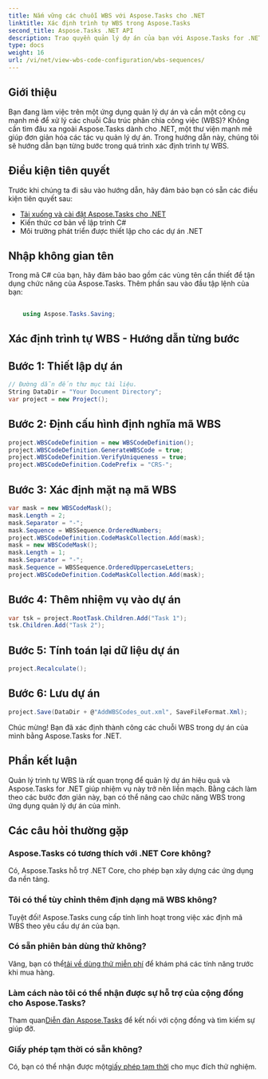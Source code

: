 ```yaml
---
title: Nắm vững các chuỗi WBS với Aspose.Tasks cho .NET
linktitle: Xác định trình tự WBS trong Aspose.Tasks
second_title: Aspose.Tasks .NET API
description: Trao quyền quản lý dự án của bạn với Aspose.Tasks for .NET - xác định liền mạch các chuỗi WBS và nâng cao hiệu quả một cách dễ dàng. #Aspose #Tasks #MS Project
type: docs
weight: 16
url: /vi/net/view-wbs-code-configuration/wbs-sequences/
---
```

## Giới thiệu
Bạn đang làm việc trên một ứng dụng quản lý dự án và cần một công cụ mạnh mẽ để xử lý các chuỗi Cấu trúc phân chia công việc (WBS)? Không cần tìm đâu xa ngoài Aspose.Tasks dành cho .NET, một thư viện mạnh mẽ giúp đơn giản hóa các tác vụ quản lý dự án. Trong hướng dẫn này, chúng tôi sẽ hướng dẫn bạn từng bước trong quá trình xác định trình tự WBS.
## Điều kiện tiên quyết
Trước khi chúng ta đi sâu vào hướng dẫn, hãy đảm bảo bạn có sẵn các điều kiện tiên quyết sau:
- [Tải xuống và cài đặt Aspose.Tasks cho .NET](https://releases.aspose.com/tasks/net/)
- Kiến thức cơ bản về lập trình C#
- Môi trường phát triển được thiết lập cho các dự án .NET
## Nhập không gian tên
Trong mã C# của bạn, hãy đảm bảo bao gồm các vùng tên cần thiết để tận dụng chức năng của Aspose.Tasks. Thêm phần sau vào đầu tập lệnh của bạn:
```csharp
    
    using Aspose.Tasks.Saving;
```
## Xác định trình tự WBS - Hướng dẫn từng bước
## Bước 1: Thiết lập dự án
```csharp
// Đường dẫn đến thư mục tài liệu.
String DataDir = "Your Document Directory";
var project = new Project();
```
## Bước 2: Định cấu hình định nghĩa mã WBS
```csharp
project.WBSCodeDefinition = new WBSCodeDefinition();
project.WBSCodeDefinition.GenerateWBSCode = true;
project.WBSCodeDefinition.VerifyUniqueness = true;
project.WBSCodeDefinition.CodePrefix = "CRS-";
```
## Bước 3: Xác định mặt nạ mã WBS
```csharp
var mask = new WBSCodeMask();
mask.Length = 2;
mask.Separator = "-";
mask.Sequence = WBSSequence.OrderedNumbers;
project.WBSCodeDefinition.CodeMaskCollection.Add(mask);
mask = new WBSCodeMask();
mask.Length = 1;
mask.Separator = "-";
mask.Sequence = WBSSequence.OrderedUppercaseLetters;
project.WBSCodeDefinition.CodeMaskCollection.Add(mask);
```
## Bước 4: Thêm nhiệm vụ vào dự án
```csharp
var tsk = project.RootTask.Children.Add("Task 1");
tsk.Children.Add("Task 2");
```
## Bước 5: Tính toán lại dữ liệu dự án
```csharp
project.Recalculate();
```
## Bước 6: Lưu dự án
```csharp
project.Save(DataDir + @"AddWBSCodes_out.xml", SaveFileFormat.Xml);
```
Chúc mừng! Bạn đã xác định thành công các chuỗi WBS trong dự án của mình bằng Aspose.Tasks for .NET.
## Phần kết luận
Quản lý trình tự WBS là rất quan trọng để quản lý dự án hiệu quả và Aspose.Tasks for .NET giúp nhiệm vụ này trở nên liền mạch. Bằng cách làm theo các bước đơn giản này, bạn có thể nâng cao chức năng WBS trong ứng dụng quản lý dự án của mình.
## Các câu hỏi thường gặp
### Aspose.Tasks có tương thích với .NET Core không?
Có, Aspose.Tasks hỗ trợ .NET Core, cho phép bạn xây dựng các ứng dụng đa nền tảng.
### Tôi có thể tùy chỉnh thêm định dạng mã WBS không?
Tuyệt đối! Aspose.Tasks cung cấp tính linh hoạt trong việc xác định mã WBS theo yêu cầu dự án của bạn.
### Có sẵn phiên bản dùng thử không?
 Vâng, bạn có thể[tải về dùng thử miễn phí](https://releases.aspose.com/) để khám phá các tính năng trước khi mua hàng.
### Làm cách nào tôi có thể nhận được sự hỗ trợ của cộng đồng cho Aspose.Tasks?
 Tham quan[Diễn đàn Aspose.Tasks](https://forum.aspose.com/c/tasks/15) để kết nối với cộng đồng và tìm kiếm sự giúp đỡ.
### Giấy phép tạm thời có sẵn không?
 Có, bạn có thể nhận được một[giấy phép tạm thời](https://purchase.aspose.com/temporary-license/) cho mục đích thử nghiệm.